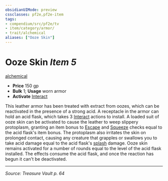 ```yaml
---
obsidianUIMode: preview
cssclasses: pf2e,pf2e-item
tags:
- compendium/src/pf2e/tv
- item/category/armor/
- trait/alchemical
aliases: ["Ooze Skin"]
---
```

# Ooze Skin *Item 5*  
[alchemical](rules/traits/alchemical.md "Alchemical Item Trait")  

- **Price** 150 gp
- **Bulk** 1; **Usage** worn armor
- **Activate** [Interact](rules/actions/interact.md)

This leather armor has been treated with extract from oozes, which can be reactivated in the presence of a strong acid. A receptacle in the armor can hold an acid flask, which takes 3 [Interact](rules/actions/interact.md) actions to install. A loaded suit of ooze skin can be activated to cause the leather to weep slippery protoplasm, granting an item bonus to [Escape](rules/actions/escape.md) and [Squeeze](rules/actions/squeeze.md) checks equal to the acid flask's item bonus. The protoplasm also irritates the skin on prolonged contact, causing any creature that grapples or swallows you to take acid damage equal to the acid flask's [splash](rules/traits/splash.md "Splash Weapon Trait") damage. Ooze skin remains activated for a number of rounds equal to the level of the acid flask installed. The effects consume the acid flask, and once the reaction has begun it can't be deactivated.


---
*Source: Treasure Vault p. 64*